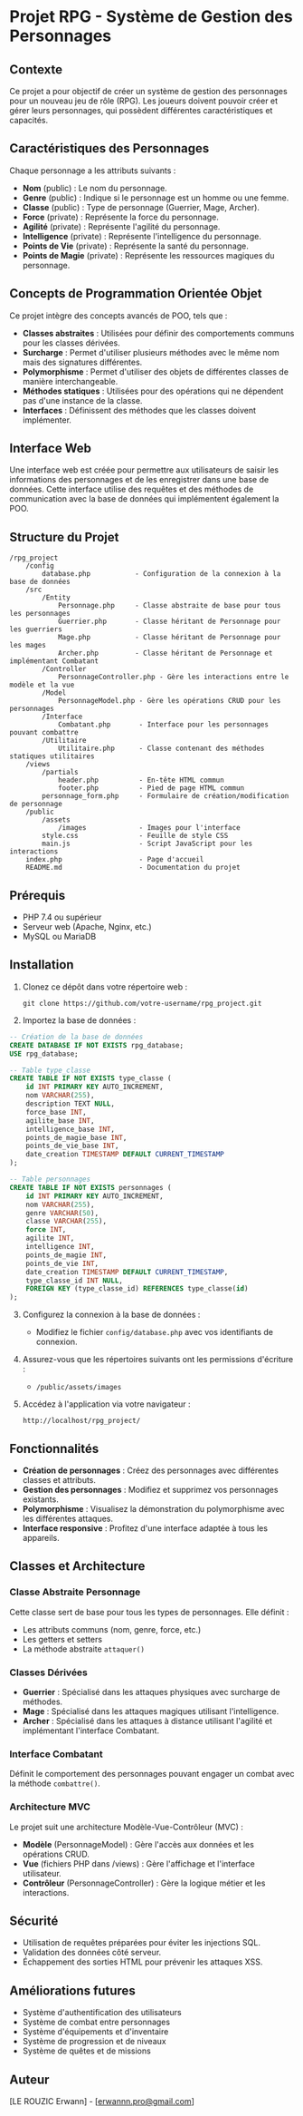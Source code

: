 # Projet RPG - Système de Gestion des Personnages

## Contexte
Ce projet a pour objectif de créer un système de gestion des personnages pour un nouveau jeu de rôle (RPG). Les joueurs doivent pouvoir créer et gérer leurs personnages, qui possèdent différentes caractéristiques et capacités.

## Caractéristiques des Personnages
Chaque personnage a les attributs suivants :
- **Nom** (public) : Le nom du personnage.
- **Genre** (public) : Indique si le personnage est un homme ou une femme.
- **Classe** (public) : Type de personnage (Guerrier, Mage, Archer).
- **Force** (private) : Représente la force du personnage.
- **Agilité** (private) : Représente l'agilité du personnage.
- **Intelligence** (private) : Représente l'intelligence du personnage.
- **Points de Vie** (private) : Représente la santé du personnage.
- **Points de Magie** (private) : Représente les ressources magiques du personnage.

## Concepts de Programmation Orientée Objet
Ce projet intègre des concepts avancés de POO, tels que :
- **Classes abstraites** : Utilisées pour définir des comportements communs pour les classes dérivées.
- **Surcharge** : Permet d'utiliser plusieurs méthodes avec le même nom mais des signatures différentes.
- **Polymorphisme** : Permet d'utiliser des objets de différentes classes de manière interchangeable.
- **Méthodes statiques** : Utilisées pour des opérations qui ne dépendent pas d'une instance de la classe.
- **Interfaces** : Définissent des méthodes que les classes doivent implémenter.

## Interface Web
Une interface web est créée pour permettre aux utilisateurs de saisir les informations des personnages et de les enregistrer dans une base de données. Cette interface utilise des requêtes et des méthodes de communication avec la base de données qui implémentent également la POO.

## Structure du Projet
```
/rpg_project
    /config
        database.php           - Configuration de la connexion à la base de données
    /src
        /Entity
            Personnage.php     - Classe abstraite de base pour tous les personnages
            Guerrier.php       - Classe héritant de Personnage pour les guerriers
            Mage.php           - Classe héritant de Personnage pour les mages
            Archer.php         - Classe héritant de Personnage et implémentant Combatant
        /Controller
            PersonnageController.php - Gère les interactions entre le modèle et la vue
        /Model
            PersonnageModel.php - Gère les opérations CRUD pour les personnages
        /Interface
            Combatant.php       - Interface pour les personnages pouvant combattre
        /Utilitaire
            Utilitaire.php      - Classe contenant des méthodes statiques utilitaires
    /views
        /partials
            header.php          - En-tête HTML commun
            footer.php          - Pied de page HTML commun
        personnage_form.php     - Formulaire de création/modification de personnage
    /public
        /assets
            /images             - Images pour l'interface
        style.css               - Feuille de style CSS
        main.js                 - Script JavaScript pour les interactions
    index.php                   - Page d'accueil
    README.md                   - Documentation du projet
```

## Prérequis
- PHP 7.4 ou supérieur
- Serveur web (Apache, Nginx, etc.)
- MySQL ou MariaDB

## Installation
1. Clonez ce dépôt dans votre répertoire web :
   ```
   git clone https://github.com/votre-username/rpg_project.git
   ```

2. Importez la base de données :   
```sql
-- Création de la base de données
CREATE DATABASE IF NOT EXISTS rpg_database;
USE rpg_database;

-- Table type_classe
CREATE TABLE IF NOT EXISTS type_classe (
    id INT PRIMARY KEY AUTO_INCREMENT,
    nom VARCHAR(255),
    description TEXT NULL,
    force_base INT,
    agilite_base INT,
    intelligence_base INT,
    points_de_magie_base INT,
    points_de_vie_base INT,
    date_creation TIMESTAMP DEFAULT CURRENT_TIMESTAMP
);

-- Table personnages
CREATE TABLE IF NOT EXISTS personnages (
    id INT PRIMARY KEY AUTO_INCREMENT,
    nom VARCHAR(255),
    genre VARCHAR(50),
    classe VARCHAR(255),
    force INT,
    agilite INT,
    intelligence INT,
    points_de_magie INT,
    points_de_vie INT,
    date_creation TIMESTAMP DEFAULT CURRENT_TIMESTAMP,
    type_classe_id INT NULL,
    FOREIGN KEY (type_classe_id) REFERENCES type_classe(id)
);
   ```

3. Configurez la connexion à la base de données :
   - Modifiez le fichier `config/database.php` avec vos identifiants de connexion.

4. Assurez-vous que les répertoires suivants ont les permissions d'écriture :
   - `/public/assets/images`

5. Accédez à l'application via votre navigateur :
   ```
   http://localhost/rpg_project/
   ```

## Fonctionnalités
- **Création de personnages** : Créez des personnages avec différentes classes et attributs.
- **Gestion des personnages** : Modifiez et supprimez vos personnages existants.
- **Polymorphisme** : Visualisez la démonstration du polymorphisme avec les différentes attaques.
- **Interface responsive** : Profitez d'une interface adaptée à tous les appareils.

## Classes et Architecture

### Classe Abstraite Personnage
Cette classe sert de base pour tous les types de personnages. Elle définit :
- Les attributs communs (nom, genre, force, etc.)
- Les getters et setters
- La méthode abstraite `attaquer()`

### Classes Dérivées
- **Guerrier** : Spécialisé dans les attaques physiques avec surcharge de méthodes.
- **Mage** : Spécialisé dans les attaques magiques utilisant l'intelligence.
- **Archer** : Spécialisé dans les attaques à distance utilisant l'agilité et implémentant l'interface Combatant.

### Interface Combatant
Définit le comportement des personnages pouvant engager un combat avec la méthode `combattre()`.

### Architecture MVC
Le projet suit une architecture Modèle-Vue-Contrôleur (MVC) :
- **Modèle** (PersonnageModel) : Gère l'accès aux données et les opérations CRUD.
- **Vue** (fichiers PHP dans /views) : Gère l'affichage et l'interface utilisateur.
- **Contrôleur** (PersonnageController) : Gère la logique métier et les interactions.

## Sécurité
- Utilisation de requêtes préparées pour éviter les injections SQL.
- Validation des données côté serveur.
- Échappement des sorties HTML pour prévenir les attaques XSS.

## Améliorations futures
- Système d'authentification des utilisateurs
- Système de combat entre personnages
- Système d'équipements et d'inventaire
- Système de progression et de niveaux
- Système de quêtes et de missions

## Auteur
[LE ROUZIC Erwann] - [erwannn.pro@gmail.com]

